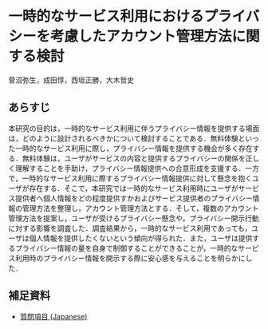 # 一時的なサービス利用におけるプライバシーを考慮したアカウント管理方法に関する検討
菅沼弥生，成田惇，西垣正勝，大木哲史

## あらすじ
本研究の目的は，一時的なサービス利用に伴うプライバシー情報を提供する場面は，どのように設計されるべきかについて検討することである．無料体験といった一時的なサービス利用に際し，プライバシー情報を提供する機会が多く存在する．無料体験は，ユーザがサービスの内容と提供するプライバシーの関係を正しく理解することを手助け，プライバシー情報提供への合意形成を支援する．一方で，一時的なサービス利用に際するプライバシー情報提供に対して懸念を抱くユーザが存在する．そこで，本研究では一時的なサービス利用時にユーザがサービス提供者へ個人情報をどの程度提供すかおよびサービス提供者のプライバシー情報の管理方法を整理し，アカウント管理方法とする．そして，複数のアカウント管理方法を提案し，ユーザが受けるプライバシー懸念や，プライバシー開示行動に対する影響を調査した．調査結果から，一時的なサービス利用であっても，ユーザは個人情報を提供したくないという傾向が得られた．また，ユーザは提供するプライバシー情報の量を自身で制御することができることが，一時的なサービス利用時のプライバシー情報を開示する際に安心感を与えることを明らかにした．

## 補足資料
- [質問項目 (Japanese)](./ja/)

